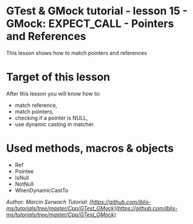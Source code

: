 # GTest & GMock tutorial - lesson 15 - GMock: EXPECT_CALL - Pointers and References
This lesson shows how to match pointers and references

# Target of this lesson
After this lesson you will know how to:
- match reference,
- match pointers,
- checking if a pointer is NULL,
- use dynamic casting in matcher.

# Used methods, macros & objects
- Ref
- Pointee
- IsNull
- NotNull
- WhenDynamicCastTo


*Author: Marcin Serwach*
*Tutorial: [https://github.com/iblis-ms/tutorials/tree/master/Cpp/GTest_GMock](https://github.com/iblis-ms/tutorials/tree/master/Cpp/GTest_GMock)*
